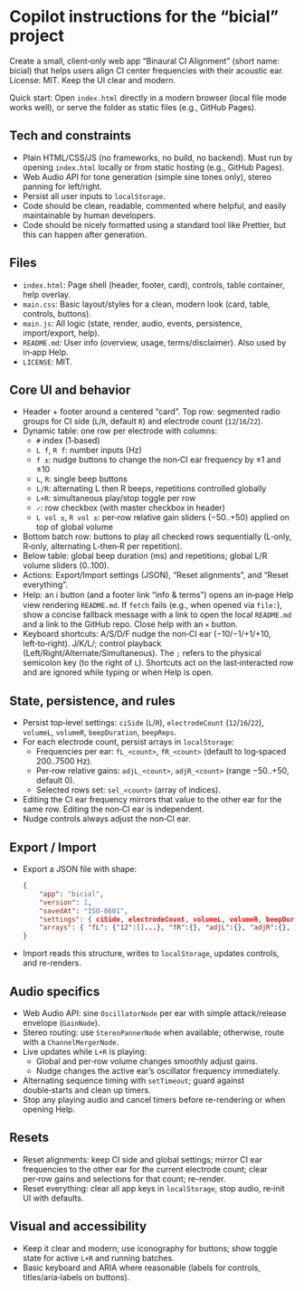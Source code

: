 # Copilot instructions for the “bicial” project

Create a small, client‑only web app “Binaural CI Alignment” (short name: bicial) that helps users align CI center frequencies with their acoustic ear. License: MIT. Keep the UI clear and modern.

Quick start: Open `index.html` directly in a modern browser (local file mode works well), or serve the folder as static files (e.g., GitHub Pages).

## Tech and constraints
- Plain HTML/CSS/JS (no frameworks, no build, no backend). Must run by opening `index.html` locally or from static hosting (e.g., GitHub Pages).
- Web Audio API for tone generation (simple sine tones only), stereo panning for left/right.
- Persist all user inputs to `localStorage`.
- Code should be clean, readable, commented where helpful, and easily maintainable by human developers.
- Code should be nicely formatted using a standard tool like Prettier, but this can happen after generation.

## Files
- `index.html`: Page shell (header, footer, card), controls, table container, help overlay.
- `main.css`: Basic layout/styles for a clean, modern look (card, table, controls, buttons).
- `main.js`: All logic (state, render, audio, events, persistence, import/export, help).
- `README.md`: User info (overview, usage, terms/disclaimer). Also used by in‑app Help.
- `LICENSE`: MIT.

## Core UI and behavior
- Header + footer around a centered “card”. Top row: segmented radio groups for CI side (`L`/`R`, default `R`) and electrode count (`12`/`16`/`22`).
- Dynamic table: one row per electrode with columns:
	- `#` index (1‑based)
	- `L f`, `R f`: number inputs (Hz)
	- `f ±`: nudge buttons to change the non‑CI ear frequency by ±1 and ±10
	- `L`, `R`: single beep buttons
	- `L/R`: alternating L then R beeps, repetitions controlled globally
	- `L+R`: simultaneous play/stop toggle per row
	- `✓`: row checkbox (with master checkbox in header)
	- `L vol ±`, `R vol ±`: per‑row relative gain sliders (−50..+50) applied on top of global volume
- Bottom batch row: buttons to play all checked rows sequentially (L‑only, R‑only, alternating L‑then‑R per repetition).
- Below table: global beep duration (ms) and repetitions; global L/R volume sliders (0..100).
- Actions: Export/Import settings (JSON), “Reset alignments”, and “Reset everything”.
- Help: an ℹ button (and a footer link “info & terms”) opens an in‑page Help view rendering `README.md`. If `fetch` fails (e.g., when opened via `file:`), show a concise fallback message with a link to open the local `README.md` and a link to the GitHub repo. Close help with an `⨯` button.
 - Keyboard shortcuts: A/S/D/F nudge the non‑CI ear (−10/−1/+1/+10, left‑to‑right). J/K/L/; control playback (Left/Right/Alternate/Simultaneous). The `;` refers to the physical semicolon key (to the right of `L`). Shortcuts act on the last‑interacted row and are ignored while typing or when Help is open.

## State, persistence, and rules
- Persist top‑level settings: `ciSide` (`L`/`R`), `electrodeCount` (`12`/`16`/`22`), `volumeL`, `volumeR`, `beepDuration`, `beepReps`.
- For each electrode count, persist arrays in `localStorage`:
	- Frequencies per ear: `fL_<count>`, `fR_<count>` (default to log‑spaced 200..7500 Hz).
	- Per‑row relative gains: `adjL_<count>`, `adjR_<count>` (range −50..+50, default 0).
	- Selected rows set: `sel_<count>` (array of indices).
- Editing the CI ear frequency mirrors that value to the other ear for the same row. Editing the non‑CI ear is independent.
- Nudge controls always adjust the non‑CI ear.

## Export / Import
- Export a JSON file with shape:
	```json
	{
		"app": "bicial",
		"version": 1,
		"savedAt": "ISO-8601",
		"settings": { ciSide, electrodeCount, volumeL, volumeR, beepDuration, beepReps },
		"arrays": { "fL": {"12":[]...}, "fR":{}, "adjL":{}, "adjR":{}, "selected":{} }
	}
	```
- Import reads this structure, writes to `localStorage`, updates controls, and re-renders.

## Audio specifics
- Web Audio API: sine `OscillatorNode` per ear with simple attack/release envelope (`GainNode`).
- Stereo routing: use `StereoPannerNode` when available; otherwise, route with a `ChannelMergerNode`.
- Live updates while `L+R` is playing:
	- Global and per‑row volume changes smoothly adjust gains.
	- Nudge changes the active ear’s oscillator frequency immediately.
- Alternating sequence timing with `setTimeout`; guard against double‑starts and clean up timers.
- Stop any playing audio and cancel timers before re-rendering or when opening Help.

## Resets
- Reset alignments: keep CI side and global settings; mirror CI ear frequencies to the other ear for the current electrode count; clear per‑row gains and selections for that count; re-render.
- Reset everything: clear all app keys in `localStorage`, stop audio, re‑init UI with defaults.

## Visual and accessibility
- Keep it clear and modern; use iconography for buttons; show toggle state for active `L+R` and running batches.
- Basic keyboard and ARIA where reasonable (labels for controls, titles/aria‑labels on buttons).

